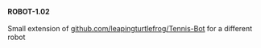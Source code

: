**ROBOT-1.02**
<br><br>
Small extension of [github.com/leapingturtlefrog/Tennis-Bot](https://github.com/leapingturtlefrog/Tennis-Bot) for a different robot
